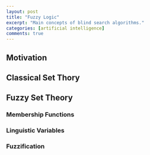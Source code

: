```yaml
---
layout: post
title: "Fuzzy Logic"
excerpt: "Main concepts of blind search algorithms."
categories: [artificial intelligence]
comments: true
---
```


## Motivation

## Classical Set Thory

## Fuzzy Set Theory

### Membership Functions

### Linguistic Variables

### Fuzzification
